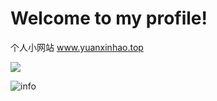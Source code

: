 # Welcome to my profile!

个人小网站 www.yuanxinhao.top

![](https://visitor-badge.glitch.me/badge?page_id=L2ncE.readme)

![info](https://github-readme-stats.vercel.app/api?username=L2ncE&show_icons=true&count_private=true&hide=prs&theme=merko)
